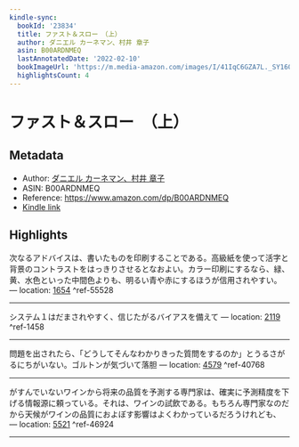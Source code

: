 ```yaml
---
kindle-sync:
  bookId: '23834'
  title: ファスト＆スロー　（上）
  author: ダニエル カーネマン、村井 章子
  asin: B00ARDNMEQ
  lastAnnotatedDate: '2022-02-10'
  bookImageUrl: 'https://m.media-amazon.com/images/I/41IqC6GZA7L._SY160.jpg'
  highlightsCount: 4
---
```

# ファスト＆スロー　（上）
## Metadata
* Author: [ダニエル カーネマン、村井 章子](https://www.amazon.comundefined)
* ASIN: B00ARDNMEQ
* Reference: https://www.amazon.com/dp/B00ARDNMEQ
* [Kindle link](kindle://book?action=open&asin=B00ARDNMEQ)

## Highlights
次なるアドバイスは、書いたものを印刷することである。高級紙を使って活字と背景のコントラストをはっきりさせるとなおよい。カラー印刷にするなら、緑、黄、水色といった中間色よりも、明るい青や赤にするほうが信用されやすい。 — location: [1654](kindle://book?action=open&asin=B00ARDNMEQ&location=1654) ^ref-55528

---
システム１はだまされやすく、信じたがるバイアスを備えて — location: [2119](kindle://book?action=open&asin=B00ARDNMEQ&location=2119) ^ref-1458

---
問題を出されたら、「どうしてそんなわかりきった質問をするのか」とうるさがるにちがいない。ゴルトンが気づいて落胆 — location: [4579](kindle://book?action=open&asin=B00ARDNMEQ&location=4579) ^ref-40768

---
がすんでいないワインから将来の品質を予測する専門家は、確実に予測精度を下げる情報源に頼っている。それは、ワインの試飲である。もちろん専門家なのだから天候がワインの品質におよぼす影響はよくわかっているだろうけれども、 — location: [5521](kindle://book?action=open&asin=B00ARDNMEQ&location=5521) ^ref-46924

---
